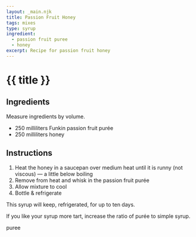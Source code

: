 ```yaml
---
layout: _main.njk
title: Passion Fruit Honey
tags: mixes
type: syrup
ingredient:
  - passion fruit puree
  - honey
excerpt: Recipe for passion fruit honey
---
```


<!-- markdownlint-disable MD025 -->
# {{ title }}
<!-- markdownlint-enable MD025 -->

## Ingredients

Measure ingredients by volume.

* 250 milliliters Funkin passion fruit purée
* 250 milliliters honey

## Instructions

1. Heat the honey in a saucepan over medium heat until it is runny (not viscous) — a little below boiling
2. Remove from heat and whisk in the passion fruit purée
3. Allow mixture to cool
4. Bottle & refrigerate

<tiki-callout type="note">

  This syrup will keep, refrigerated, for up to ten days.

</tiki-callout>

<tiki-callout type="tip">

  If you like your syrup more tart, increase the ratio of purée to simple syrup.

</tiki-callout>

<div
  class="sr-only"
  data-cat[0]="Syrup"
  data-ingredient[0]="Funkin passion fruit purée"
  data-ingredient[1]="Passion fruit purée"
  data-ingredient[2]="Honey"
  data-pagefind-filter="
    Category[data-cat[0]],
    Ingredient[data-ingredient[0]],
    Ingredient[data-ingredient[1]],
    Ingredient[data-ingredient[2]],
    Pantry[data-ingredient[0]],
    Pantry[data-ingredient[1]],
    Pantry[data-ingredient[2]]
  "
>
</div>

<div class="keywords" aria-hidden>puree</div>
